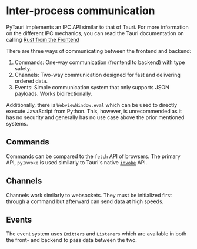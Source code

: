 # Inter-process communication

PyTauri implements an IPC API similar to that of Tauri. For more information on the different IPC mechanics, you can
read the Tauri documentation on calling [Rust from the Frontend](https://tauri.app/develop/calling-rust/)

There are three ways of communicating between the frontend and backend:

1. Commands: One-way communication (frontend to backend) with type safety.
2. Channels: Two-way communication designed for fast and delivering ordered data.
3. Events: Simple communication system that only supports JSON payloads. Works bidirectionally.

Additionally, there is `WebviewWindow.eval` which can be used to directly execute JavaScript from Python. This, however,
is unrecommended as it has no security and generally has no use case above the prior mentioned systems.

## Commands

Commands can be compared to the `fetch` API of browsers. The primary API, `pyInvoke` is used similarly to Tauri's
native [`invoke`](https://tauri.app/develop/calling-rust/#commands) API.

## Channels

Channels work similarly to websockets. They must be initialized first through a command but afterward can send data at
high speeds.

## Events

The event system uses `Emitters` and `Listeners` which are available in both the front- and backend to pass data between
the two.
